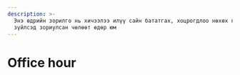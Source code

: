 ```yaml
---
description: >-
  Энэ өдрийн зорилго нь хичээлээ илүү сайн бататгах, хоцрогдлоо нөхөх гэх мэт
  зүйлсэд зориулсан чөлөөт өдөр юм
---
```


# Office hour

